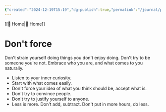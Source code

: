 ```yaml
---
{"created":"2024-12-19T15:19","dg-publish":true,"permalink":"/journal/principles/don-t-force/","dgPassFrontmatter":true,"updated":"2024-12-21T15:07:57.849+01:00"}
---
```


[[ Home\| Home]]
# Don't force
Don't strain yourself doing things you don't enjoy doing.
Don't try to be someone you're not. 
Embrace who you are, and what comes to you naturally.
- Listen to your inner curiosity.
- Start with what comes easily.
- Don't force your idea of what you think should be, accept what is.
- Don't try to convince people.
- Don't try to justify yourself to anyone.
- Less is more. Don't add, subtract. Don't put in more hours, do less.